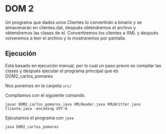 # DOM 2

Un programa que dados unos Clientes lo convertirán a binario y se almacenarán en clientes.dat, después obtendremos el archivo y obtendremos las clases de el. Convertiremos los clientes a XML y después volveremos a leer el archivo y lo mostraremos por pantalla.

## Ejecución

Está basado en ejecución manual, por lo cual un paso previo es compilar las clases y después ejecutar el programa principal que és DOM2_carlos_pomares

Nos ponemos en la carpeta ```src/```

Compilamos con el siguiente comando.
```
javac DOM2_carlos_pomares.java XMLReader.java XMLWritter.java Cliente.java -encoding UTF-8
```

Ejecutamos el programa con ```java```
```
java DOM2_carlos_pomares
```